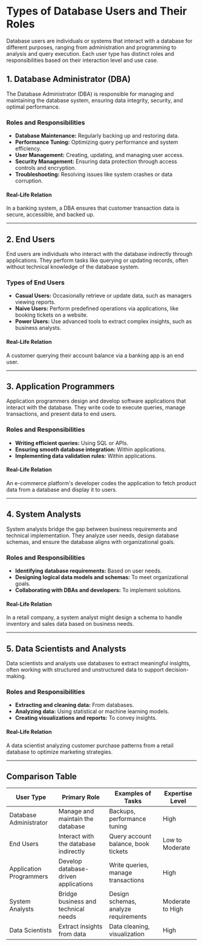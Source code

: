 # Types of Database Users and Their Roles

Database users are individuals or systems that interact with a database for different purposes, ranging from administration and programming to analysis and query execution. Each user type has distinct roles and responsibilities based on their interaction level and use case.

## 1. Database Administrator (DBA)

The Database Administrator (DBA) is responsible for managing and maintaining the database system, ensuring data integrity, security, and optimal performance.

### Roles and Responsibilities

- **Database Maintenance:** Regularly backing up and restoring data.
- **Performance Tuning:** Optimizing query performance and system efficiency.
- **User Management:** Creating, updating, and managing user access.
- **Security Management:** Ensuring data protection through access controls and encryption.
- **Troubleshooting:** Resolving issues like system crashes or data corruption.

#### Real-Life Relation

In a banking system, a DBA ensures that customer transaction data is secure, accessible, and backed up.

---

## 2. End Users

End users are individuals who interact with the database indirectly through applications. They perform tasks like querying or updating records, often without technical knowledge of the database system.

### Types of End Users

- **Casual Users:** Occasionally retrieve or update data, such as managers viewing reports.
- **Naive Users:** Perform predefined operations via applications, like booking tickets on a website.
- **Power Users:** Use advanced tools to extract complex insights, such as business analysts.

#### Real-Life Relation

A customer querying their account balance via a banking app is an end user.

---

## 3. Application Programmers

Application programmers design and develop software applications that interact with the database. They write code to execute queries, manage transactions, and present data to end users.

### Roles and Responsibilities

- **Writing efficient queries:** Using SQL or APIs.
- **Ensuring smooth database integration:** Within applications.
- **Implementing data validation rules:** Within applications.

#### Real-Life Relation

An e-commerce platform's developer codes the application to fetch product data from a database and display it to users.

---

## 4. System Analysts

System analysts bridge the gap between business requirements and technical implementation. They analyze user needs, design database schemas, and ensure the database aligns with organizational goals.

### Roles and Responsibilities

- **Identifying database requirements:** Based on user needs.
- **Designing logical data models and schemas:** To meet organizational goals.
- **Collaborating with DBAs and developers:** To implement solutions.

#### Real-Life Relation

In a retail company, a system analyst might design a schema to handle inventory and sales data based on business needs.

---

## 5. Data Scientists and Analysts

Data scientists and analysts use databases to extract meaningful insights, often working with structured and unstructured data to support decision-making.

### Roles and Responsibilities

- **Extracting and cleaning data:** From databases.
- **Analyzing data:** Using statistical or machine learning models.
- **Creating visualizations and reports:** To convey insights.

#### Real-Life Relation

A data scientist analyzing customer purchase patterns from a retail database to optimize marketing strategies.

---

## Comparison Table

|User Type|Primary Role|Examples of Tasks|Expertise Level|
|---|---|---|---|
|Database Administrator|Manage and maintain the database|Backups, performance tuning|High|
|End Users|Interact with the database indirectly|Query account balance, book tickets|Low to Moderate|
|Application Programmers|Develop database-driven applications|Write queries, manage transactions|High|
|System Analysts|Bridge business and technical needs|Design schemas, analyze requirements|Moderate to High|
|Data Scientists|Extract insights from data|Data cleaning, visualization|High|